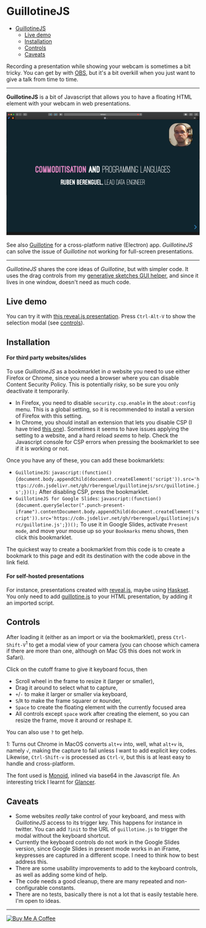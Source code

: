 # GuillotineJS

- [GuillotineJS](#guillotine)
  - [Live demo](#live-demo)
  - [Installation](#installation)
  - [Controls](#controls)
  - [Caveats](#caveats)
  
  
Recording a presentation while showing your webcam is sometimes a bit tricky. You can get by with [OBS](https://obsproject.com), but it's a bit overkill when you just want to give a talk from time to time.

---

**GuillotineJS** is a bit of Javascript that allows you to have a floating HTML element with your webcam in web presentations.

<img src="resources/guillotinejs.png" width="760"/></a>

See also [Guillotine](https://github.com/rberenguel/Guillotine) for a cross-platform native (Electron) app. _GuillotineJS_ can solve the issue of _Guillotine_ not working for full-screen presentations.

---

_GuillotineJS_ shares the core ideas of _Guillotine_, but with simpler code. It uses the drag controls from my [generative sketches GUI helper](https://mostlymaths.net/2020/05/blot-painting-p5js-sketch.html/#the-gui), and since it lives in one window, doesn't need as much code.

## Live demo

You can try it with [this reveal.js presentation](https://mostlymaths.net/commoditisation-languages/commoditisation.html#/commoditisation-and-programming-languages). Press `Ctrl-Alt-V` to show the selection modal (see [controls](#controls)).

## Installation

#### For third party websites/slides
 
To use _GuillotineJS_ as a bookmarklet in _a_ website you need to use either Firefox or Chrome, since you need a browser where you can disable Content Security Policy. This is potentially risky, so be sure you only deactivate it temporarily.

- In Firefox, you need to disable `security.csp.enable` in the `about:config` menu. This is a global setting, so it is recommended to install a version of Firefox with this setting. 
- In Chrome, you should install an extension that lets you disable CSP (I have tried [this one](https://chrome.google.com/webstore/detail/disable-content-security/ieelmcmcagommplceebfedjlakkhpden?hl=en)). Sometimes it seems to have issues applying the setting to a website, and a hard reload _seems_ to help. Check the Javascript console for CSP errors when pressing the bookmarklet to see if it is working or not.

Once you have any of these, you can add these bookmarklets:

- `GuillotineJS`: `javascript:(function(){document.body.appendChild(document.createElement('script')).src='https://cdn.jsdelivr.net/gh/rberenguel/guillotinejs/src/guillotine.js';})();` After disabling CSP, press the bookmarklet.
- `GuillotineJS for Google Slides`: `javascript:(function(){document.querySelector(".punch-present-iframe").contentDocument.body.appendChild(document.createElement('script')).src='https://cdn.jsdelivr.net/gh/rberenguel/guillotinejs/src/guillotine.js';})();` To use it in Google Slides, activate `Present mode`, and move your mouse up so your `Bookmarks` menu shows, then click this bookmarklet.

The quickest way to create a bookmarklet from this code is to create a bookmark to this page and edit its destination with the code above in the link field.

#### For self-hosted presentations

For instance, presentations created with [reveal.js](https://revealjs.com), maybe using [Haskset](https://github.com/rberenguel/haskset). You only need to add [guillotine.js](src/guillotine.js) to your HTML presentation, by adding it an imported script. 

## Controls

After loading it (either as an import or via the bookmarklet), press `Ctrl-Shift-V`<sup>1</sup> to get a modal view of your camera (you can choose which camera if there are more than one, although on Mac OS this does not work in Safari). 

Click on the cutoff frame to give it keyboard focus, then
- Scroll wheel in the frame to resize it (larger or smaller),
- Drag it around to select what to capture,
- `+`/`-` to make it larger or smaller via keyboard,
- `S`/`R` to make the frame `S`quarer or `R`ounder,
- `Space` to create the floating element with the currently focused area
- All controls except `space` work after creating the element, so you can resize the frame, move it around or reshape it.

You can also use `?` to get help.

1: Turns out Chrome in MacOS converts `alt+v` into, well, what `alt+v` is, namely `√`, making the capture to fail unless I want to add explicit key codes. Likewise, `Ctrl-Shift-v` is processed as `Ctrl-V`, but this is at least easy to handle and cross-platform.

The font used is [Monoid](https://larsenwork.com/monoid/), inlined via base64 in the Javascript file. An interesting trick I learnt for [Glancer](https://github.com/rberenguel/glancer).

## Caveats

* Some websites _really_ take control of your keyboard, and mess with _GuillotineJS_ access to its trigger key. This happens for instance in twitter. You can add `?init` to the URL of `guillotine.js` to trigger the modal without the keyboard shortcut.
* Currently the keyboard controls do not work in the Google Slides version, since Google Slides in present mode works in an iFrame, keypresses are captured in a different scope. I need to think how to best address this.
* There are some usability improvements to add to the keyboard controls, as well as adding some kind of help.
* The code needs a good cleanup, there are many repeated and non-configurable constants.
* There are no tests, basically there is not a lot that is easily testable here. I'm open to ideas.
---

<a href="https://www.buymeacoffee.com/rberenguel" target="_blank"><img src="https://cdn.buymeacoffee.com/buttons/default-orange.png" alt="Buy Me A Coffee" height="51" width="217"></a>


